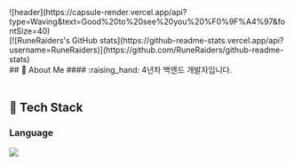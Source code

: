 <div>
<!-- Header -->
  ![header](https://capsule-render.vercel.app/api?type=Waving&text=Good%20to%20see%20you%20%F0%9F%A4%97&fontSize=40)
</div>
<div>
  [![RuneRaiders's GitHub stats](https://github-readme-stats.vercel.app/api?username=RuneRaiders)](https://github.com/RuneRaiders/github-readme-stats)
</div>

<div>
  <!-- Body -->
  ## 👀 About Me
  #### :raising_hand: 4년차 백엔드 개발자입니다.
  <br/>
  <br/>

  ## 🧱 Tech Stack
  ### Language
  <!--JavaScript-->
  <img src="https://img.shields.io/badge/JavaScript-F7DF1E?style=flat-square&logo=JavaScript&logoColor=white"/>

</div>

<!--
**RuneRaiders/RuneRaiders** is a ✨ _special_ ✨ repository because its `README.md` (this file) appears on your GitHub profile.

Here are some ideas to get you started:

- 🔭 I’m currently working on ...
- 🌱 I’m currently learning ...
- 👯 I’m looking to collaborate on ...
- 🤔 I’m looking for help with ...
- 💬 Ask me about ...
- 📫 How to reach me: ...
- 😄 Pronouns: ...
- ⚡ Fun fact: ...
-->
